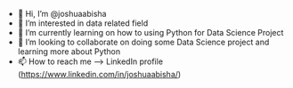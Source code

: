 - 👋 Hi, I’m @joshuaabisha
- 👀 I’m interested in data related field
- 🌱 I’m currently learning on how to using Python for Data Science Project
- 💞️ I’m looking to collaborate on doing some Data Science project and learning more about Python
- 📫 How to reach me --> LinkedIn profile (https://www.linkedin.com/in/joshuaabisha/)

<!---
joshuaabisha/joshuaabisha is a ✨ special ✨ repository because its `README.md` (this file) appears on your GitHub profile.
You can click the Preview link to take a look at your changes.
--->
